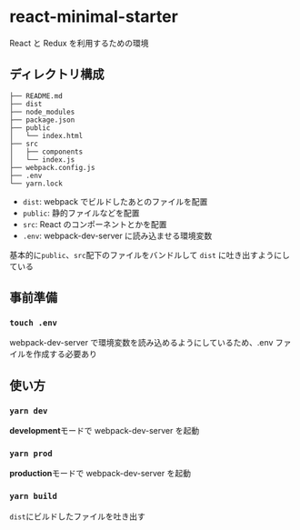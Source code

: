 # react-minimal-starter

React と Redux を利用するための環境

## ディレクトリ構成

```
├── README.md
├── dist
├── node_modules
├── package.json
├── public
│   └── index.html
├── src
│   ├── components
│   └── index.js
├── webpack.config.js
├── .env
└── yarn.lock
```

- `dist`: webpack でビルドしたあとのファイルを配置
- `public`: 静的ファイルなどを配置
- `src`: React のコンポーネントとかを配置
- `.env`: webpack-dev-server に読み込ませる環境変数

基本的に`public`、`src`配下のファイルをバンドルして `dist` に吐き出すようにしている

## 事前準備

### `touch .env`

webpack-dev-server で環境変数を読み込めるようにしているため、.env ファイルを作成する必要あり

## 使い方

### `yarn dev`

**development**モードで webpack-dev-server を起動

### `yarn prod`

**production**モードで webpack-dev-server を起動

### `yarn build`

`dist`にビルドしたファイルを吐き出す
